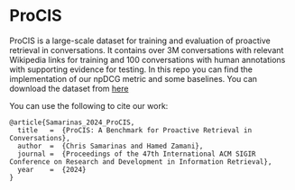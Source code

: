 # ProCIS

ProCIS is a large-scale dataset for training and evaluation of proactive retrieval in conversations. It contains over 3M conversations with relevant Wikipedia links for training and 100 conversations with human annotations with supporting evidence for testing. In this repo you can find the implementation of our npDCG metric and some baselines. You can download the dataset from [here](https://archive.org/details/procis)

You can use the following to cite our work:

```
@article{Samarinas_2024_ProCIS,
  title   =  {ProCIS: A Benchmark for Proactive Retrieval in Conversations},
  author  =  {Chris Samarinas and Hamed Zamani},
  journal =  {Proceedings of the 47th International ACM SIGIR Conference on Research and Development in Information Retrieval},
  year    =  {2024}
}
```
